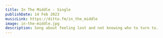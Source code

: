 ```yaml
---
title: In The Middle - Single
publishDate: 14 Feb 2023
musicLink: https://ditto.fm/in_the_middle
image: in-the-middle.jpg
description: Song about feeling lost and not knowing who to turn to.
---
```


